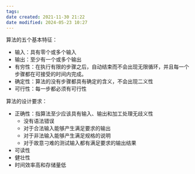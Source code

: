 ```yaml
---
tags: 
date created: 2021-11-30 21:22
date modified: 2024-05-23 10:27
---
```

算法的五个基本特征：

- 输入：具有零个或多个输入
- 输出：至少有一个或多个输出
- 有穷性：在执行有限的步骤之后，自动结束而不会出现无限循环，并且每一个步骤都在可接受的时间内完成。
- 确定性：算法的没有步骤都具有确定的含义，不会出现二义性
- 可行性：每一步都必须有可行性

算法的设计要求：

- 正确性：指算法至少应该具有输入、输出和加工处理无歧义性
  - 没有语法错误
  - 对于合法输入能够产生满足要求的输出
  - 对于非法输入能够产生满足规格的说明
  - 对于故意刁难的测试输入都有满足要求的输出结果
- 可读性
- 健壮性
- 时间效率高和存储量低

